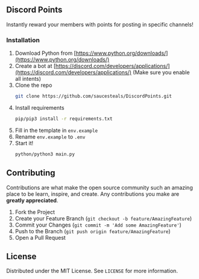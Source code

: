 ## Discord Points
Instantly reward your members with points for posting in specific channels!

### Installation

1. Download Python from [https://www.python.org/downloads/](https://www.python.org/downloads/)
2. Create a bot at [https://discord.com/developers/applications/](https://discord.com/developers/applications/) (Make sure you enable all intents)
3. Clone the repo
   ```sh
   git clone https://github.com/saucesteals/DiscordPoints.git
   ```
4. Install requirements
   ```sh
   pip/pip3 install -r requirements.txt
   ```
5. Fill in the template in `env.example`
6. Rename `env.example` to `.env`
7. Start it!
   ```sh
   python/python3 main.py
   ```




## Contributing

Contributions are what make the open source community such an amazing place to be learn, inspire, and create. Any contributions you make are **greatly appreciated**.

1. Fork the Project
2. Create your Feature Branch (`git checkout -b feature/AmazingFeature`)
3. Commit your Changes (`git commit -m 'Add some AmazingFeature'`)
4. Push to the Branch (`git push origin feature/AmazingFeature`)
5. Open a Pull Request


## License

Distributed under the MIT License. See `LICENSE` for more information.